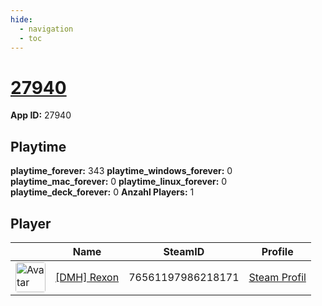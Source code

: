 ```yaml
---
hide:
  - navigation
  - toc
---
```

# <a href="https://steamdb.info/app/27940">27940</a>

**App ID:** 27940

## Playtime

**playtime_forever:** 343
**playtime_windows_forever:** 0
**playtime_mac_forever:** 0
**playtime_linux_forever:** 0
**playtime_deck_forever:** 0
**Anzahl Players:** 1
## Player

<table id="charts-table" class="display" style="width:100%">
            <thead>
                <tr>
                    <th></th>
                    <th>Name</th>
                    <th>SteamID</th>
                    <th>Profile</th>
                </tr>
            </thead>
            <tbody>
        <tr>
<td><a href="https://steamcommunity.com/id/19nosferatu82/" target="_blank"><img src="https://avatars.steamstatic.com/14c94ace391b90e2c5c3e07e44f518f25a3d4376_full.jpg" alt="Avatar" style="width:48px;height:48px;border-radius:4px;"></a></td><td><a href="/player/76561197986218171">[DMH] Rexon</a></td><td>76561197986218171</td><td><a href="https://steamcommunity.com/id/19nosferatu82/" target="_blank">Steam Profil</a></td></tr>
</tbody>
</table>
